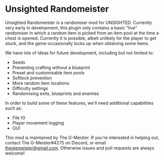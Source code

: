 # Unsighted Randomeister

Unsighted Randomeister is a randomiser mod for UNSIGHTED. Currently very early in development, this plugin only contains a basic "live" randomiser in which a random item is picked from an item pool at the time a chest is opened. Currently it is possible, albeit unlikely for the player to get stuck, and the game occasionally locks up when obtaining some items.

We have lots of ideas for future development, including but not limited to:
* Seeds
* Preventing crafting without a blueprint
* Preset and customisable item pools
* Softlock prevention
* More random item locations
* Difficulty settings
* Randomising exits, blueprints and enemies

In order to build some of these features, we'll need additional capabilities such as:
* File IO
* Player movement logging
* GUI

This mod is maintained by The G-Meister. If you're interested in helping out, contact The G-Meister#4275 on Discord, or email thegiemeister@gmail.com. Otherwise issues and pull requests are always welcome!